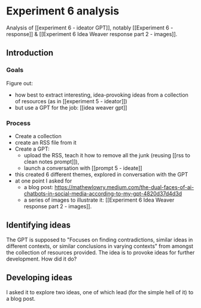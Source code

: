 # Experiment 6 analysis

Analysis of [[experiment 6 - ideator GPT]], notably [[Experiment 6 - response]] & [[Experiment 6 Idea Weaver response part 2 - images]].

## Introduction

### Goals

Figure out:

* how best to extract interesting, idea-provoking ideas from a collection of resources (as in [[experiment 5 - ideator]])
* but use a GPT for the job: [[idea weaver gpt]]

### Process

* Create a collection
* create an RSS file from it
* Create a GPT: 
	* upload the RSS, teach it how to remove all the junk (reusing [[rss to clean notes prompt]]), 
	*  launch a conversation with [[prompt 5 - ideate]] 
*  this created 6 different themes, explored in conversation with the GPT 
* at one point I asked for 
	* a blog post: https://mathewlowry.medium.com/the-dual-faces-of-ai-chatbots-in-social-media-according-to-my-gpt-4820d37d4d3d
	* a series of images to illustrate it:  [[Experiment 6 Idea Weaver response part 2 - images]].

## Identifying ideas

The GPT is supposed to "Focuses on finding contradictions, similar ideas in different contexts, or similar conclusions in varying contexts" from amongst the collection of resources provided. The idea is to provoke ideas for further development. How did it do?

## Developing ideas

I asked it to explore two ideas, one of which lead (for the simple hell of it) to a blog post.








